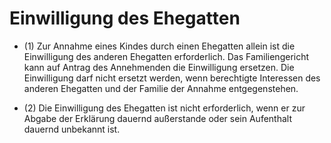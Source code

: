# Einwilligung des Ehegatten

- (1) Zur Annahme eines Kindes durch einen Ehegatten allein ist die Einwilligung des anderen Ehegatten erforderlich. Das Familiengericht kann auf Antrag des Annehmenden die Einwilligung ersetzen. Die Einwilligung darf nicht ersetzt werden, wenn berechtigte Interessen des anderen Ehegatten und der Familie der Annahme entgegenstehen.

- (2) Die Einwilligung des Ehegatten ist nicht erforderlich, wenn er zur Abgabe der Erklärung dauernd außerstande oder sein Aufenthalt dauernd unbekannt ist.

